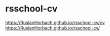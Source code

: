 # rsschool-cv
https://RuslanHorbach.github.io/rsschool-cv/cv
https://RuslanHorbach.github.io/rsschool-cv/
